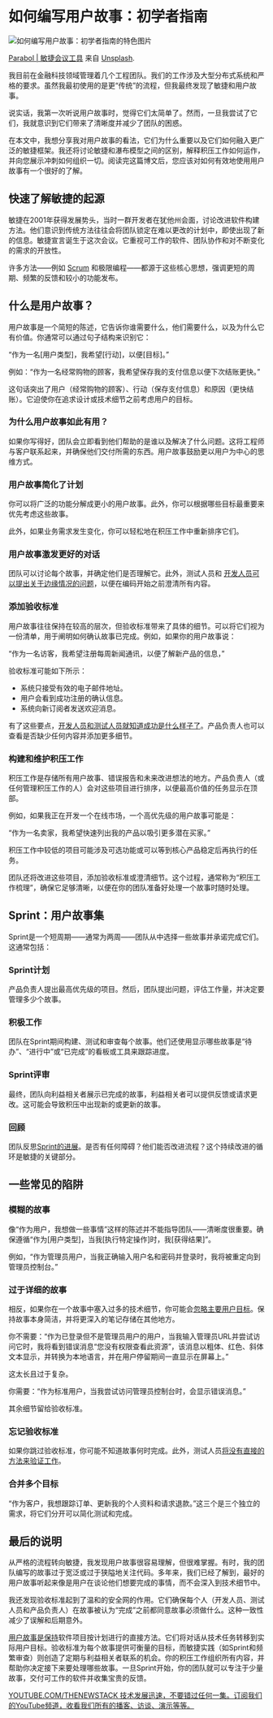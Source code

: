 # 如何编写用户故事：初学者指南

![如何编写用户故事：初学者指南的特色图片](https://cdn.thenewstack.io/media/2025/01/ed9b5120-parabol-the-agile-meeting-tool-vwlcr5bt4fc-unsplash-1024x684.jpg)

[Parabol | 敏捷会议工具](https://unsplash.com/@parabol?utm_content=creditCopyText&utm_medium=referral&utm_source=unsplash) 来自 [Unsplash](https://unsplash.com/photos/man-in-blue-crew-neck-t-shirt-sitting-beside-woman-in-black-tank-top-VWLCR5Bt4fc?utm_content=creditCopyText&utm_medium=referral&utm_source=unsplash).

我目前在金融科技领域管理着几个工程团队。我们的工作涉及大型分布式系统和严格的要求。虽然我最初使用的是更“传统”的流程，但我最终发现了敏捷和用户故事。

说实话，我第一次听说用户故事时，觉得它们太简单了。然而，一旦我尝试了它们，我就意识到它们带来了清晰度并减少了团队的困惑。

在本文中，我想分享我对用户故事的看法，它们为什么重要以及它们如何融入更广泛的敏捷框架。我还将讨论敏捷和瀑布模型之间的区别，解释积压工作如何运作，并向您展示冲刺如何组织一切。阅读完这篇博文后，您应该对如何有效地使用用户故事有一个很好的了解。

## 快速了解敏捷的起源

敏捷在2001年获得发展势头，当时一群开发者在犹他州会面，讨论改进软件构建方法。他们意识到传统方法往往会将团队锁定在难以更改的计划中，即使出现了新的信息。敏捷宣言诞生于这次会议。它重视可工作的软件、团队协作和对不断变化的需求的开放性。

许多方法——例如 [Scrum](https://justanothertechlead.com/agile/scrum-events-a-tech-leads-guide-to-effective-scrum/) 和极限编程——都源于这些核心思想，强调更短的周期、频繁的反馈和较小的功能发布。

## 什么是用户故事？

用户故事是一个简短的陈述，它告诉你谁需要什么，他们需要什么，以及为什么它有价值。你通常可以通过句子结构来识别它：

“作为一名[用户类型]，我希望[行动]，以便[目标]。”

例如：“作为一名经常购物的顾客，我希望保存我的支付信息以便下次结账更快。”

这句话突出了用户（经常购物的顾客）、行动（保存支付信息）和原因（更快结账）。它迫使你在追求设计或技术细节之前考虑用户的目标。

### 为什么用户故事如此有用？

如果你写得好，团队会立即看到他们帮助的是谁以及解决了什么问题。这将工程师与客户联系起来，并确保他们交付所需的东西。用户故事鼓励更以用户为中心的思维方式。

### 用户故事简化了计划

你可以将广泛的功能分解成更小的用户故事。此外，你可以根据哪些目标最重要来优先考虑这些故事。

此外，如果业务需求发生变化，你可以轻松地在积压工作中重新排序它们。

### 用户故事激发更好的对话

团队可以讨论每个故事，并确定他们是否理解它。此外，测试人员和 [开发人员可以提出关于边缘情况的问题](https://thenewstack.io/handling-edge-cases-and-exceptions-in-python/)，以便在编码开始之前澄清所有内容。

### 添加验收标准

用户故事往往保持在较高的层次，但验收标准带来了具体的细节。可以将它们视为一份清单，用于阐明如何确认故事已完成。例如，如果你的用户故事说：

“作为一名访客，我希望注册每周新闻通讯，以便了解新产品的信息，”

验收标准可能如下所示：

- 系统只接受有效的电子邮件地址。
- 用户会看到成功注册的确认信息。
- 系统向新订阅者发送欢迎消息。

有了这些要点，[开发人员和测试人员就知道成功是什么样子了](https://thenewstack.io/mindset-refactor-evolving-for-developer-success/)。产品负责人也可以查看是否缺少任何内容并添加更多细节。

### 构建和维护积压工作

积压工作是存储所有用户故事、错误报告和未来改进想法的地方。产品负责人（或任何管理积压工作的人）会对这些项目进行排序，以便最高价值的任务显示在顶部。

例如，如果我正在开发一个在线市场，一个高优先级的用户故事可能是：

“作为一名卖家，我希望快速列出我的产品以吸引更多潜在买家。”

积压工作中较低的项目可能涉及可选功能或可以等到核心产品稳定后再执行的任务。

团队还将改进这些项目，添加验收标准或澄清细节。这个过程，通常称为“积压工作梳理”，确保它足够清晰，以便在你的团队准备好处理一个故事时随时处理。
## Sprint：用户故事集

Sprint是一个短周期——通常为两周——团队从中选择一些故事并承诺完成它们。这通常包括：

### Sprint计划

产品负责人提出最高优先级的项目。然后，团队提出问题，评估工作量，并决定要管理多少个故事。

### 积极工作

团队在Sprint期间构建、测试和审查每个故事。他们还使用显示哪些故事是“待办”、“进行中”或“已完成”的看板或工具来跟踪进度。

### Sprint评审

最终，团队向利益相关者展示已完成的故事，利益相关者可以提供反馈或请求更改。这可能会导致积压中出现新的或更新的故事。

### 回顾

团队反思[Sprint的进展](https://justanothertechlead.com/agile/sprint-review-vs-retrospective-a-real-world-guide-to-the-difference/)。是否有任何障碍？他们能否改进流程？这个持续改进的循环是敏捷的关键部分。

## 一些常见的陷阱

### 模糊的故事

像“作为用户，我想做一些事情”这样的陈述并不能指导团队——清晰度很重要。确保遵循“作为[用户类型]，当我[执行特定操作]时，我[获得结果]”。

例如，“作为管理员用户，当我正确输入用户名和密码并登录时，我将被重定向到管理员控制台。”

### 过于详细的故事

相反，如果你在一个故事中塞入过多的技术细节，你可能会[忽略主要用户目标](https://thenewstack.io/stop-losing-users-the-load-balancing-fix-your-website-needs/)。保持故事本身简洁，并将更深入的笔记存储在其他地方。

你不需要：“作为已登录但不是管理员用户的用户，当我输入管理员URL并尝试访问它时，我将看到错误消息“您没有权限查看此资源”，该消息以粗体、红色、斜体文本显示，并转换为本地语言，并在用户停留期间一直显示在屏幕上。”

这太长且过于复杂。

你需要：“作为标准用户，当我尝试访问管理员控制台时，会显示错误消息。”

其余细节留给验收标准。

### 忘记验收标准

如果你跳过验收标准，你可能不知道故事何时完成。此外，测试人员[将没有直接的方法来验证工作](https://thenewstack.io/genai-wont-work-until-you-nail-these-4-fundamentals/)。

### 合并多个目标

“作为客户，我想跟踪订单、更新我的个人资料和请求退款。”这三个是三个独立的需求，将它们分开可以简化测试和完成。

## 最后的说明

从严格的流程转向敏捷，我发现用户故事很容易理解，但很难掌握。有时，我的团队编写的故事过于宽泛或过于狭隘地关注代码。多年来，我们已经了解到，最好的用户故事听起来像是用户在谈论他们想要完成的事情，而不会深入到技术细节中。

我还发现验收标准起到了温和的安全网的作用。它们确保每个人（开发人员、测试人员和产品负责人）在故事被认为“完成”之前都同意故事必须做什么。这种一致性减少了误解和后期意外。

[用户故事是保持](https://thenewstack.io/prototype-the-path-to-keep-user-experiences-front-and-center/)软件项目按计划进行的直接方法。它们将对话从技术任务转移到实际用户目标。验收标准为每个故事提供可衡量的目标，而敏捷实践（如Sprint和频繁审查）则创造了定期与利益相关者联系的机会。你的积压工作组织所有内容，并帮助你决定接下来要处理哪些故事。一旦Sprint开始，你的团队就可以专注于少量故事，交付可工作的软件并收集宝贵的反馈。

[YOUTUBE.COM/THENEWSTACK 技术发展迅速，不要错过任何一集。订阅我们的YouTube频道，收看我们所有的播客、访谈、演示等等。](https://youtube.com/thenewstack?sub_confirmation=1)